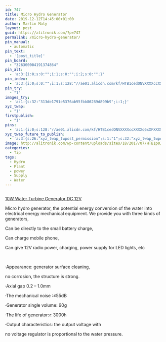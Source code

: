 ```yaml
---
id: 747
title: Micro Hydro Generator
date: 2019-12-12T14:45:00+01:00
author: Martin Maly
layout: post
guid: https://alitronik.com/?p=747
permalink: /micro-hydro-generator/
pin_manual:
  - automatic
pin_text:
  - '[post_title]'
pin_board:
  - "326300004191374864"
pin_alt:
  - 'a:3:{i:0;s:0:"";i:1;s:0:"";i:2;s:0:"";}'
pin_index:
  - 'a:3:{i:0;s:0:"";i:1;s:128:"//ae01.alicdn.com/kf/HTB1cedONVXXXXccXXXXq6xXFXXXS/Elecrow-font-b-3-6V-b-font-font-b-Micro-b-font-font-b-Hydro-b.jpg_220x220.jpg";i:2;s:98:"http://alitronik.com/wp-content/uploads/sites/18/2017/07/HTB1p0JiNVXXXXcKaXXXq6xXFXXXE-300x300.jpg";}'
pin_try:
  - "1"
images_try:
  - 'a:1:{s:32:"313de1791e5376ab95fbb86289d899b9";i:1;}'
xyz_twap:
  - "1"
firstpublish:
  - "1"
pins:
  - 'a:1:{i:0;s:128:"//ae01.alicdn.com/kf/HTB1cedONVXXXXccXXXXq6xXFXXXS/Elecrow-font-b-3-6V-b-font-font-b-Micro-b-font-font-b-Hydro-b.jpg_220x220.jpg";}'
xyz_twap_future_to_publish:
  - 'a:3:{s:26:"xyz_twap_twpost_permission";s:1:"1";s:32:"xyz_twap_twpost_image_permission";s:1:"1";s:18:"xyz_twap_twmessage";s:26:"{POST_TITLE} - {PERMALINK}";}'
image: http://alitronik.com/wp-content/uploads/sites/18/2017/07/HTB1p0JiNVXXXXcKaXXXq6xXFXXXE.jpg
categories:
  - Tip
tags:
  - Hydro
  - Plant
  - power
  - Supply
  - Water
---
```

<a href="http://s.click.aliexpress.com/e/eGfSG4V2" target="_parent" rel="noopener noreferrer"></a><figure class="wp-block-image">

<a href="http://s.click.aliexpress.com/e/eGfSG4V2" target="_parent" rel="noopener noreferrer"><img src="//ae01.alicdn.com/kf/H6504fc589e8b4681b3044de564b6ba5cA/New-font-b-Micro-b-font-font-b-Hydro-b-font-font-b-Generator-b-font.jpg_220x220.jpg" alt="" /></a></figure> 

<a href="http://s.click.aliexpress.com/e/eGfSG4V2" target="_parent" rel="noopener noreferrer"><span style="display:block;">10W Water Turbine Generator DC 12V </span></a>



Micro hydro generator, the potential energy conversion of the water into electrical energy mechanical equipment. We provide you with three kinds of generators,

<span data-spm-anchor-id="a2g0o.detail.1000023.i0.4f304f1akQ8RfN">Can be directly to the small battery charge,</span>

Can charge mobile phone,

Can give 12V radio power, charging, power supply for LED lights, etc

 

·Appearance: generator surface cleaning,

no corrosion, the structure is strong.

·Axial gap 0.2 &#8211; 1.0mm

·The mechanical noise :≤55dB

·Generator single volume: 90g

·The life of generator:≥ 3000h

·Output characteristics: the output voltage with

no voltage regulator is proportional to the water pressure.